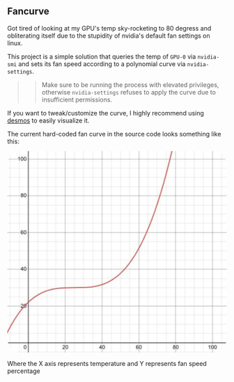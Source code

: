## Fancurve

Got tired of looking at my GPU's temp sky-rocketing to 80 degress and obliterating itself due to the stupidity of nvidia's default fan settings on linux.

This project is a simple solution that queries the temp of `GPU-0` via `nvidia-smi` and sets its fan speed according to a polynomial curve via `nvidia-settings`.

> > Make sure to be running the process with elevated privileges, otherwise `nvidia-settings` refuses to apply the curve due to insufficient permissions.

If you want to tweak/customize the curve, I highly recommend using [desmos](https://www.desmos.com/calculator) to easily visualize it.

The current hard-coded fan curve in the source code looks something like this:

<div align="center">
  <img src="https://raw.githubusercontent.com/Fractal-Tess/fancurve/master/fancurve.jpeg" width="580" style="border-radius:2rem"/>
</div>

Where the X axis represents temperature and Y represents fan speed percentage
